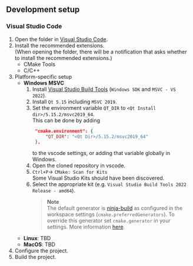 ## Development setup

### Visual Studio Code

1. Open the folder in [Visual Studio Code](https://code.visualstudio.com/).
2. Install the recommended extensions.  
   (When opening the folder, there will be a notification that asks whether to install the
   recommended extensions.)
    - CMake Tools
    - C/C++
3. Platform-specific setup
    <!-- - **Windows GNU**
        1. `Ctrl+P`→ `CMake: Edit User-Local CMake Kits`
        2. Add the following kit:
           ```json
            {
                "name": "Qt MinGW",
                "compilers": {
                    "C": "<Qt Install Dir>/Tools/mingw1120_64/bin/gcc.exe",
                    "CXX": "<Qt Install Dir>/Tools/mingw1120_64/bin/g++.exe"
                },
                "environmentVariables": {
                    "QT_DIR": "<Qt Install Dir>/6.3.2/mingw_64"
                }
            }
           ```
        3. Select the new kit. -->
    - **Windows MSVC**
        1. Install [Visual Studio Build
           Tools](https://visualstudio.microsoft.com/de/downloads/#build-tools-for-visual-studio-2022)
           (`Windows SDK` and `MSVC - VS 2022`).
        2. Install `Qt 5.15` including `MSVC 2019`.
        3. Set the environment variable `QT_DIR` to `<Qt Install dir>/5.15.2/msvc2019_64`.  
           This can be done by adding
           ```json
            "cmake.environment": {
                "QT_DIR": "<Qt Dir>/5.15.2/msvc2019_64"
            },
           ```
           to the vscode settings, or adding that variable globally in Windows.
        4. Open the cloned repository in vscode.
        5. `Ctrl+P`→ `CMake: Scan for Kits`  
           Some Visual Studio Kits should have been discovered.
        6. Select the appropriate kit (e.g. `Visual Studio Build Tools 2022 Release - amd64`).
            > **Note**  
            > The default generator is [ninja-build](https://ninja-build.org/) as
            > configured in the workspace settings (`cmake.preferredGenerators`). To
            > override this generator set `cmake.generator` in your settings.
            > More information [here](https://github.com/microsoft/vscode-cmake-tools/blob/main/docs/configure.md#the-cmake-tools-configure-step).
    - **Linux**: TBD
    - **MacOS**: TBD
4. Configure the project.
5. Build the project.
